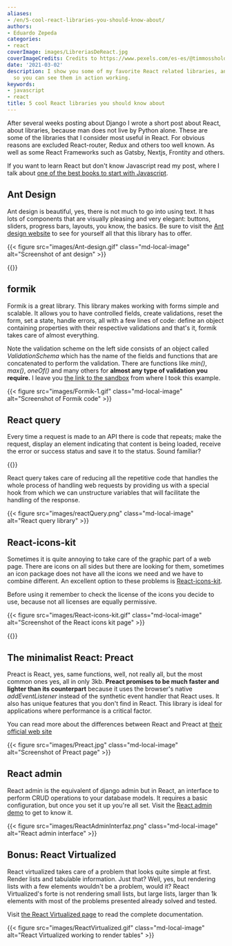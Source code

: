 ```yaml
---
aliases:
- /en/5-cool-react-libraries-you-should-know-about/
authors:
- Eduardo Zepeda
categories:
- react
coverImage: images/LibreriasDeReact.jpg
coverImageCredits: Credits to https://www.pexels.com/es-es/@timmossholder/
date: '2021-03-02'
description: I show you some of my favorite React related libraries, and some videos
  so you can see them in action working.
keywords:
- javascript
- react
title: 5 cool React libraries you should know about
---
```


After several weeks posting about Django I wrote a short post about React, about libraries, because man does not live by Python alone. These are some of the libraries that I consider most useful in React. For obvious reasons are excluded React-router, Redux and others too well known. As well as some React Frameworks such as Gatsby, Nextjs, Frontity and others.

If you want to learn React but don't know Javascript read my post, where I talk about [one of the best books to start with Javascript](/en/javascript/the-best-book-for-learning-modern-javascript/).

## Ant Design

Ant design is beautiful, yes, there is not much to go into using text. It has lots of components that are visually pleasing and very elegant: buttons, sliders, progress bars, layouts, you know, the basics. Be sure to visit the [Ant design website](https://ant.design/#?) to see for yourself all that this library has to offer.

{{< figure src="images/Ant-design.gif" class="md-local-image" alt="Screenshot of ant design" >}}

{{<ad1>}}

## formik

Formik is a great library. This library makes working with forms simple and scalable. It allows you to have controlled fields, create validations, reset the form, set a state, handle errors, all with a few lines of code: define an object containing properties with their respective validations and that's it, formik takes care of almost everything.

Note the validation scheme on the left side consists of an object called _ValidationSchema_ which has the name of the fields and functions that are concatenated to perform the validation. There are functions like _min()_, _max()_, _oneOf()_ and many others for **almost any type of validation you require.** I leave you [the link to the sandbox](https://codesandbox.io/s/zkrk5yldz?file=/index.js#?) [](https://codesandbox.io/s/zkrk5yldz?file=/index.js#?) from where I took this example.

{{< figure src="images/Formik-1.gif" class="md-local-image" alt="Screenshot of Formik code" >}}

## React query

Every time a request is made to an API there is code that repeats; make the request, display an element indicating that content is being loaded, receive the error or success status and save it to the status. Sound familiar?

{{<ad2>}}

React query takes care of reducing all the repetitive code that handles the whole process of handling web requests by providing us with a special hook from which we can unstructure variables that will facilitate the handling of the response.

{{< figure src="images/reactQuery.png" class="md-local-image" alt="React query library" >}}

## React-icons-kit

Sometimes it is quite annoying to take care of the graphic part of a web page. There are icons on all sides but there are looking for them, sometimes an icon package does not have all the icons we need and we have to combine different. An excellent option to these problems is [React-icons-kit](https://react-icons-kit.now.sh/#?).

Before using it remember to check the license of the icons you decide to use, because not all licenses are equally permissive.

{{< figure src="images/React-icons-kit.gif" class="md-local-image" alt="Screenshot of the React icons kit page" >}}

{{<ad3>}}

## The minimalist React: Preact

Preact is React, yes, same functions, well, not really all, but the most common ones yes, all in only 3kb. **Preact promises to be much faster and lighter than its counterpart** because it uses the browser's native _addEventListener_ instead of the synthetic event handler that React uses. It also has unique features that you don't find in React. This library is ideal for applications where performance is a critical factor.

You can read more about the differences between React and Preact at [their official web site](https://preactjs.com/guide/v10/differences-to-react/#?)

{{< figure src="images/Preact.jpg" class="md-local-image" alt="Screenshot of Preact page" >}}

## React admin

React admin is the equivalent of django admin but in React, an interface to perform CRUD operations to your database models. It requires a basic configuration, but once you set it up you're all set. Visit the [React admin demo](https://marmelab.com/react-admin-demo/#/#?) to get to know it.

{{< figure src="images/ReactAdminInterfaz.png" class="md-local-image" alt="React admin interface" >}}

## Bonus: React Virtualized

React virtualized takes care of a problem that looks quite simple at first. Render lists and tabulable information. Just that? Well, yes, but rendering lists with a few elements wouldn't be a problem, would it? React Virtualized's forte is not rendering small lists, but large lists, larger than 1k elements with most of the problems presented already solved and tested.

Visit [the React Virtualized page](https://bvaughn.github.io/react-virtualized/#/components/List#?) to read the complete documentation.

{{< figure src="images/ReactVirtualized.gif" class="md-local-image" alt="React Virtualized working to render tables" >}}
